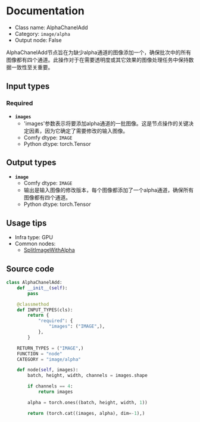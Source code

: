 # Documentation
- Class name: AlphaChanelAdd
- Category: `image/alpha`
- Output node: False

AlphaChanelAdd节点旨在为缺少alpha通道的图像添加一个，确保批次中的所有图像都有四个通道。此操作对于在需要透明度或其它效果的图像处理任务中保持数据一致性至关重要。

## Input types
### Required
- **`images`**
    - 'images'参数表示将要添加alpha通道的一批图像。这是节点操作的关键决定因素，因为它确定了需要修改的输入图像。
    - Comfy dtype: `IMAGE`
    - Python dtype: torch.Tensor

## Output types
- **`image`**
    - Comfy dtype: `IMAGE`
    - 输出是输入图像的修改版本，每个图像都添加了一个alpha通道，确保所有图像都有四个通道。
    - Python dtype: torch.Tensor

## Usage tips
- Infra type: GPU
- Common nodes:
    - [SplitImageWithAlpha](../../Comfy/Nodes/SplitImageWithAlpha.md)

## Source code
```python
class AlphaChanelAdd:
    def __init__(self):
        pass

    @classmethod
    def INPUT_TYPES(cls):
        return {
            "required": {
                "images": ("IMAGE",),
            },
        }

    RETURN_TYPES = ("IMAGE",)
    FUNCTION = "node"
    CATEGORY = "image/alpha"

    def node(self, images):
        batch, height, width, channels = images.shape

        if channels == 4:
            return images

        alpha = torch.ones((batch, height, width, 1))

        return (torch.cat((images, alpha), dim=-1),)
```